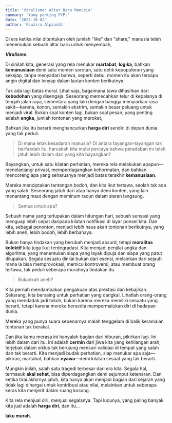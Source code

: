 ```yaml
---
title: 'Viralisme: Altar Baru Manusia'
summary: 'Yang penting FYP.'
date: '2022-10-02'
author: 'Fauzira Alpiandi'
---
```


Di era ketika nilai ditentukan oleh jumlah "like" dan "share," manusia telah menemukan sebuah altar baru untuk menyembah,

***Viralisme.***

Di sinilah kita, generasi yang rela menukar **martabat**, **logika**, bahkan **kemanusiaan** demi satu momen sorotan, satu detik kepopuleran yang sekejap, tanpa menyadari bahwa, seperti debu, momen itu akan tersapu angin digital dan lenyap dalam lautan konten berikutnya.

Tak ada lagi batas moral. Lihat saja, bagaimana tawa dihasilkan dari **kebodohan** yang disengaja. Seseorang memecahkan telur di kepalanya di tengah jalan raya, sementara yang lain dengan bangga menyiarkan rasa sakit—karena, konon, semakin ekstrim, semakin besar peluang untuk menjadi viral. Bukan soal konten lagi, bukan soal pesan; yang penting adalah **angka**, jumlah tontonan yang meroket,

Bahkan jika itu berarti menghancurkan **harga diri** sendiri di depan dunia yang tak peduli.

> Di mana letak kesadaran manusia? Di antara tayangan-tayangan tak berfaedah itu, haruskah kita mulai percaya bahwa peradaban ini telah jatuh lebih dalam dari yang kita bayangkan?

Bayangkan, untuk satu kilatan perhatian, mereka rela melakukan apapun—menelanjangi privasi, memperdagangkan kehormatan, dan bahkan mencoreng apa yang seharusnya menjadi batas terakhir **kemanusiaan**.

Mereka menciptakan tantangan bodoh, dan kita ikut tertawa, seolah tak ada yang salah. Seseorang jatuh dari atap hanya demi konten, yang lain menantang maut dengan meminum racun dalam siaran langsung.

> Semua untuk apa?

Sebuah nama yang terlupakan dalam hitungan hari, sebuah sensasi yang menguap lebih cepat daripada kilatan notifikasi di layar ponsel kita. Dan kita, sebagai penonton, menjadi lebih haus akan tontonan berikutnya, yang lebih aneh, lebih bodoh, lebih berbahaya.

Bukan hanya tindakan yang berubah menjadi absurd, tetapi **moralitas kolektif** kita juga ikut terdegradasi. Kita menjadi penjilat angka dan algoritma, yang menentukan siapa yang layak dipuja dan siapa yang patut dilupakan. Segala sesuatu dinilai bukan dari esensi, melainkan dari sejauh mana ia bisa memprovokasi, memicu kontroversi, atau membuat orang tertawa, tak peduli seberapa murahnya tindakan itu.

> Bukankah aneh?

Kita pernah mendambakan pengakuan atas prestasi dan kebajikan. Sekarang, kita bersaing untuk perhatian yang dangkal. Lihatlah orang-orang yang mendadak jadi tokoh, bukan karena mereka memiliki sesuatu yang berarti, tetapi karena mereka bersedia mempermalukan diri di hadapan dunia.

Mereka yang punya suara sebenarnya malah tenggelam di balik keramaian tontonan tak berakal.

Dan jika kamu merasa ini hanyalah bagian dari hiburan, pikirkan lagi. Ini lebih dalam dari itu. Ini adalah **cermin** dari jiwa kita yang kehilangan arah, terjebak dalam siklus tak berujung mencari validasi di tempat yang salah dan tak berarti. Kita menjadi budak perhatian, siap menukar apa saja—pikiran, martabat, bahkan **nyawa**—demi kilatan sesaat yang tak berarti.

Mungkin inilah, salah satu tragedi terbesar dari era kita. Segala hal, termasuk **akal sehat**, bisa diperdagangkan demi sejumput ketenaran. Dan ketika tirai akhirnya jatuh, kita hanya akan menjadi bagian dari sejarah yang tidak lagi dihargai untuk kontribusi atau nilai, melainkan untuk seberapa keras kita menjerit dalam ruang kosong.

Kita rela menjual diri, menjual segalanya. Tapi lucunya, yang paling banyak kita jual adalah **harga diri**, dan itu...

**laku murah.**
